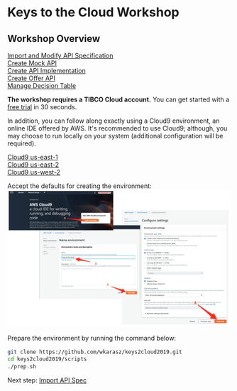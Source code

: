 # Keys to the Cloud Workshop

## Workshop Overview
[Import and Modify API Specification](apispec.md)  
[Create Mock API](mockapi.md)  
[Create API Implementation](apiimplementation.md)  
[Create Offer API](./1.TCE.md)  
[Manage Decision Table](2.WebStudio.md)  

**The workshop requires a TIBCO Cloud account.**  You can get started with a [free trial](https://www.tibco.com/products/tibco-cloud-events/sign-up) in 30 seconds.  
  
In addition, you can follow along exactly using a Cloud9 environment, an online IDE offered by AWS.  It's recommended to use Cloud9; although, you may choose to run locally on your system (additional configuration will be required).  

[Cloud9 us-east-1](https://us-east-1.console.aws.amazon.com/cloud9/home/product#)  
[Cloud9 us-east-2](https://us-east-2.console.aws.amazon.com/cloud9/home/product#)  
[Cloud9 us-west-2](https://us-west-2.console.aws.amazon.com/cloud9/home/product#)  
  
Accept the defaults for creating the environment:  
![Create Cloud9 Environment](./images/cloud9_setup.png)
  
Prepare the environment by running the command below:  
```bash
git clone https://github.com/wkarasz/keys2cloud2019.git
cd keys2cloud2019/scripts
./prep.sh
```
  
Next step: [Import API Spec](apispec.md)
